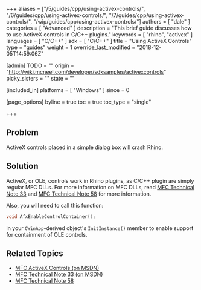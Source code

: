 +++
aliases = ["/5/guides/cpp/using-activex-controls/", "/6/guides/cpp/using-activex-controls/", "/7/guides/cpp/using-activex-controls/", "/wip/guides/cpp/using-activex-controls/"]
authors = [ "dale" ]
categories = [ "Advanced" ]
description = "This brief guide discusses how to use ActiveX controls in C/C++ plugins."
keywords = [ "rhino", "activex" ]
languages = [ "C/C++" ]
sdk = [ "C/C++" ]
title = "Using ActiveX Controls"
type = "guides"
weight = 1
override_last_modified = "2018-12-05T14:59:06Z"

[admin]
TODO = ""
origin = "http://wiki.mcneel.com/developer/sdksamples/activexcontrols"
picky_sisters = ""
state = ""

[included_in]
platforms = [ "Windows" ]
since = 0

[page_options]
byline = true
toc = true
toc_type = "single"

+++

 
## Problem

ActiveX controls placed in a simple dialog box will crash Rhino.

## Solution

ActiveX, or OLE, controls work in Rhino plugins, as C/C++ plugin are simply regular MFC DLLs.  For more information on MFC DLLs, read [MFC Technical Note 33](http://msdn.microsoft.com/en-us/library/hw85e4bb(v=VS.80).aspx) and [MFC Technical Note 58](http://msdn.microsoft.com/en-us/library/ft1t4bbc(v=VS.80).aspx) for more information.

Also, you will need to call this function:

```cpp
void AfxEnableControlContainer();
```

in your `CWinApp`-derived object's `InitInstance()` member to enable support for containment of OLE controls.

## Related Topics

- [MFC ActiveX Controls (on MSDN)](https://msdn.microsoft.com/en-us/library/k194shk8(v=VS.80).aspx)
- [MFC Technical Note 33 (on MSDN)](http://msdn.microsoft.com/en-us/library/hw85e4bb(v=VS.80).aspx)
- [MFC Technical Note 58](http://msdn.microsoft.com/en-us/library/ft1t4bbc(v=VS.80).aspx)
